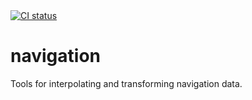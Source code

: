 <!--
SPDX-FileCopyrightText: 2022 - 2023 Peter Urban, Ghent University

SPDX-License-Identifier: CC0-1.0
-->
<a href="https://github.com/themachinethatgoesping/navigation/actions/workflows/ci.yml">
  <img src="https://github.com/themachinethatgoesping/navigation/actions/workflows/ci.yml/badge.svg" alt='CI status'/>
</a>

# navigation
Tools for interpolating and transforming navigation data.
